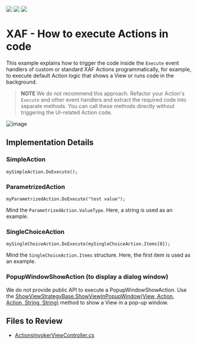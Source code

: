 <!-- default badges list -->
![](https://img.shields.io/endpoint?url=https://codecentral.devexpress.com/api/v1/VersionRange/128590153/22.2.4%2B)
[![](https://img.shields.io/badge/Open_in_DevExpress_Support_Center-FF7200?style=flat-square&logo=DevExpress&logoColor=white)](https://supportcenter.devexpress.com/ticket/details/E1393)
[![](https://img.shields.io/badge/📖_How_to_use_DevExpress_Examples-e9f6fc?style=flat-square)](https://docs.devexpress.com/GeneralInformation/403183)
<!-- default badges end -->

# XAF - How to execute Actions in code

This example explains how to trigger the code inside the `Execute` event handlers of custom or standard XAF Actions programmatically, for example, to execute default Action logic that shows a View or runs code in the background.

> **NOTE** 
> We do not recommend this approach. Refactor your Action's `Execute` and other event handlers and extract the required code into separate methods. You can call these methods directly without triggering the UI-related Action code.

![image](https://user-images.githubusercontent.com/14300209/227978022-a50434fa-413f-4634-b0ba-09936fd82927.png)

## Implementation Details

### SimpleAction

`mySimpleAction.DoExecute();`

### ParametrizedAction

`myParametrizedAction.DoExecute("test value");`

Mind the `ParametrizedAction.ValueType`. Here, a string is used as an example.

### SingleChoiceAction

`mySingleChoiceAction.DoExecute(mySingleChoiceAction.Items[0]);`

Mind the `SingleChoiceAction.Items` structure. Here, the first item is used as an example.

### PopupWindowShowAction (to display a dialog window)

We do not provide public API to execute a PopupWindowShowAction. Use the [ShowViewStrategyBase.ShowViewInPopupWindow(View, Action, Action, String, String)](https://docs.devexpress.com/eXpressAppFramework/DevExpress.ExpressApp.ShowViewStrategyBase.ShowViewInPopupWindow(DevExpress.ExpressApp.View-System.Action-System.Action-System.String-System.String)) method to show a View in a pop-up window.

## Files to Review

* [ActionsInvokerViewController.cs](./CS/EFCore/ExecuteActionEF/ExecuteActionEF.Module/Controllers/ActionInvokerViewController.cs)
